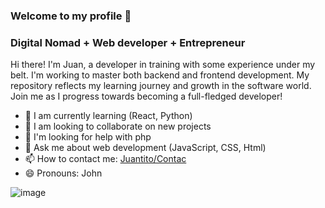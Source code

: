 ### Welcome to my profile 👋

### Digital Nomad + Web developer + Entrepreneur

Hi there! I'm Juan, a developer in training with some experience under my belt. I'm working to master both backend and frontend development. My repository reflects my learning journey and growth in the software world. Join me as I progress towards becoming a full-fledged developer!

- 🌱 I am currently learning (React, Python)
- 👯 I am looking to collaborate on new projects
- 🤔 I'm looking for help with php
- 💬 Ask me about web development (JavaScript, CSS, Html)
- 📫 How to contact me: [Juantito/Contac](https://www.linkedin.com/in/juan-gedeon/)
- 😄 Pronouns: John

![image](https://github.com/JuanGTito/JuanGTito/assets/109045642/701c9910-0299-4a8e-a2b6-5dff91d1093e)

<!--
**JuanGTito/JuanGTito** is a ✨ _special_ ✨ repository because its `README.md` (this file) appears on your GitHub profile.

Here are some ideas to get you started:

- 🔭 I’m currently working on ...
- 🌱 I’m currently learning ...
- 👯 I’m looking to collaborate on ...
- 🤔 I’m looking for help with ...
- 💬 Ask me about ...
- 📫 How to reach me: ...
- 😄 Pronouns: ...
- ⚡ Fun fact: ...
-->
